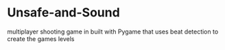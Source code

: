 # Unsafe-and-Sound
 multiplayer shooting game in built with Pygame that uses beat detection to create the games levels
